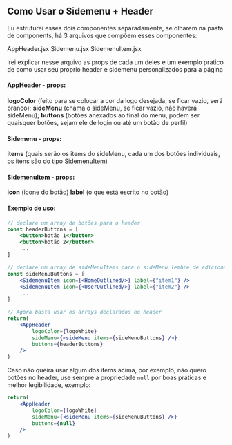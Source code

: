 ﻿## Como Usar o Sidemenu + Header

Eu estruturei esses dois componentes separadamente, se olharem na pasta de components, há 3 arquivos que compôem esses componentes:

AppHeader.jsx
Sidemenu.jsx
SidemenuItem.jsx

irei explicar nesse arquivo as props de cada um deles e um exemplo pratico de como usar seu proprio header e sidemenu personalizados para a página

#### AppHeader - props: 
**logoColor** (feito para se colocar a cor da logo desejada, se ficar vazio, será branco);
**sideMenu** (chama o sideMenu, se ficar vazio, não haverá sideMenu);
**buttons** (botões anexados ao final do menu, podem ser quaisquer botões, sejam ele de login ou até um botão de perfil)

#### Sidemenu - props:
**items** (quais serão os  items do sideMenu, cada um dos botões individuais, os itens são do tipo SidemenuItem)

#### SidemenuItem - props:
**icon** (icone do botão)
**label** (o que está escrito no botão)

#### Exemplo de uso:

```jsx
// declare um array de botões para o header
const headerButtons = [
	<button>botão 1</button>
	<button>botão 2</button>
	...
]

// declare um array de sideMenuItems para o sideMenu lembre de adicionar o icon e a label
const sideMenuButtons = [
	<SidemenuItem icon={<HomeOutlined/>} label={"item1"} />
	<SidemenuItem icon={<UserOutlined/>} label={"item2"} />
	...
]

// Agora basta usar os arrays declarados no header
return(
	<AppHeader 
		logoColor={logoWhite} 
		sideMenu={<sideMenu items={sideMenuButtons} />}
		buttons={headerButtons}  
	/>
)
```

Caso não queira usar algum dos items acima, por exemplo, não quero botões no header, use sempre a propriedade `null` por boas práticas e melhor legibilidade, exemplo:

```jsx
return(
	<AppHeader 
		logoColor={logoWhite} 
		sideMenu={<sideMenu items={sideMenuButtons} />}
		buttons={null}  
	/>
)
```

